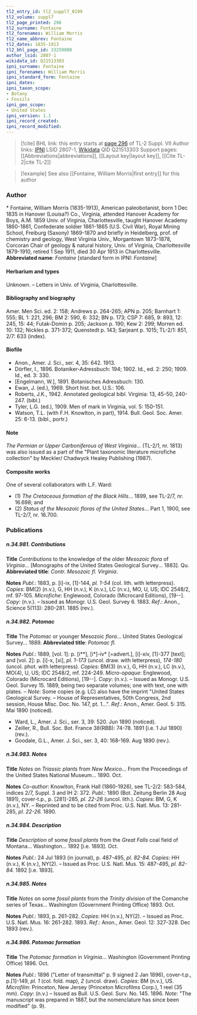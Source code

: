 ```yaml
---
tl2_entry_id: tl2_suppl7_0199
tl2_volume: suppl7
tl2_page_printed: 296
tl2_surname: Fontaine
tl2_forenames: William Morris
tl2_name_abbrev: Fontaine
tl2_dates: 1835-1913
tl2_bhl_page_id: 33259800
author_lsid: 2807-1
wikidata_id: Q21513303
ipni_surname: Fontaine
ipni_forenames: William Morris
ipni_standard_form: Fontaine
ipni_dates: 
ipni_taxon_scope: 
- Botany
- Fossils
ipni_geo_scope: 
- United States
ipni_version: 1.1
ipni_record_created: 
ipni_record_modified:
---
```


> [!cite] BHL link: this entry starts at [page 296](https://www.biodiversitylibrary.org/page/33259800) of TL-2 Suppl. VII
> Author links: [IPNI](https://www.ipni.org/a/2807-1) LSID 2807-1, [Wikidata](https://www.wikidata.org/wiki/Q21513303) QID Q21513303
> Support pages: [[Abbreviations|abbreviations]], [[Layout key|layout key]], [[Cite TL-2|cite TL-2]]

> [!example] See also [[Fontaine, William Morris|first entry]] for this author

### Author

\* Fontaine, William Morris (1835-1913), American paleobotanist, born 1 Dec 1835 in Hanover (Louisa?) Co., Virginia, attended Hanover Academy for Boys, A.M. 1859 Univ. of Virginia, Charlottesville, taught Hanover Academy 1860-1861, Confederate soldier 1861-1865 (U.S. Civil War), Royal Mining School, Freiburg (Saxony) 1869-1870 and briefly in Heidelberg, prof. of chemistry and geology, West Virginia Univ., Morgantown 1873-1878, Corcoran Chair of geology & natural history, Univ. of Virginia, Charlottesville 1879-1910, retired 1 Sep 1911, died 30 Apr 1913 in Charlottesville. 
**Abbreviated name**: *Fontaine* \[standard form in IPNI: *Fontaine*\]

#### Herbarium and types

Unknown. – Letters in Univ. of Virginia, Charlottesville.

#### Bibliography and biography

Amer. Men Sci. ed. 2: 158; Andrews p. 264-265; APN p. 205; Barnhart 1: 555; BL 1: 221, 296; BM 2: 590, 6: 332; BN p. 173; CSP 7: 685, 9: 893, 12: 245, 15: 44; Futak-Domin p. 205; Jackson p. 190; Kew 2: 299; Morren ed. 10: 132; Nickles p. 371-372; Quenstedt p. 143; Sarjeant p. 1015; TL-2/1: 851, 2/7: 633 (index).

#### Biofile

- Anon., Amer. J. Sci., ser. 4, 35: 642. 1913.
- Dörfler, I., 1896. Botaniker-Adressbuch: 194; 1902. Id., ed. 2: 250; 1909. Id., ed. 3: 330.
- \[Engelmann, W.\], 1891. Botanisches Adressbuch: 130.
- Ewan, J. (ed.), 1969. Short hist. bot. U.S.: 106.
- Roberts, J.K., 1942. Annotated geological bibl. Virginia: 13, 45-50, 240-247. (bibl.)
- Tyler, L.G. (ed.), 1909. Men of mark in Virginia, vol. 5: 150-151.
- Watson, T.L. (with F.H. Knowlton, in part), 1914. Bull. Geol. Soc. Amer. 25: 6-13. (bibl., portr.)

#### Note

*The Permian or Upper Carboniferous of West Virginia*... (TL-2/1, nr. 1813) was also issued as a part of the "Plant taxonomic literature microfiche collection" by Meckler/ Chadwyck Healey Publishing (1987).

#### Composite works

One of several collaborators with L.F. Ward:
- (1) *The Cretaceous formation of the Black Hills*... 1899, see TL-2/7, nr. 16.698; and
- (2) *Status of the Mesozoic floras of the United States*... Part 1, 1900, see TL-2/7, nr.
16.700.

### Publications

##### n.34.981. Contributions

**Title**
*Contributions* to the knowledge of the older *Mesozoic flora* of *Virginia*... \[Monographs of the United States Geological Survey... 1883\]. Qu.
**Abbreviated title**: *Contr. Mesozoic fl. Virginia*.

**Notes**
*Publ*.: 1883, p. \[i\]-ix, \[1\]-144, *pl. 1-54* (col. lith. with letterpress). *Copies*: BM(2) (n.v.), G, HH (n.v.), K (n.v.), LC (n.v.), MO, U, US; IDC 2548/2, mf. 97-105. *Microfiche*: Englewood, Colorado (Microcard Editions), \[19--\]. *Copy*: (n.v.). – Issued as Monogr. U.S. Geol. Survey 6. 1883.
*Ref*.: Anon., Science 5(113): 280-281. 1885 (rev.).

##### n.34.982. Potomac

**Title**
The *Potomac* or younger Mesozoic *flora*... United States Geological Survey... 1889.
**Abbreviated title**: *Potomac fl.*

**Notes**
*Publ*.: 1889, \[vol. 1\]: p. \[i\*\*\], \[i\*\]-iv\* \[=advert.\], \[i\]-xiv, \[1\]-377 \[text\]; and \[vol. 2\]: p. \[i\]-x, \[xi\], *pl. 1-173* (uncol. draw. with letterpress), *174-180* (uncol. phot. with letterpress). *Copies*: BM(3) (n.v.), G, HH (n.v.), LC (n.v.), MO(4), U, US; IDC 2548/2, mf. 224-249. *Micro-opaque*: Englewood, Colorado (Microcard Editions), \[19--\]. *Copy*: (n.v.). – Issued as Monogr. U.S. Geol. Survey 15. 1889, being two separate volumes; one with text, one with plates. – *Note*: Some copies (e.g. LC) also have the imprint "United States Geological Survey. – House of Representatives, 50th Congress, 2nd session, House Misc. Doc. No. 147, pt. 1...".
*Ref*.: Anon., Amer. Geol. 5: 315. Mai 1890 (noticed).
- Ward, L., Amer. J. Sci., ser. 3, 39: 520. Jun 1890 (noticed).
- Zeiller, R., Bull. Soc. Bot. France 38(RBB): 74-78. 1891 \[i.e. 1 Jul 1890\] (rev.).
- Goodale, G.L., Amer. J. Sci., ser. 3, 40: 168-169. Aug 1890 (rev.).

##### n.34.983. Notes

**Title**
*Notes* on *Triassic plants* from *New Mexico*... From the Proceedings of the United States National Museum... 1890. Oct.

**Notes**
*Co-author*: Knowlton, Frank Hall (1860-1926), see TL-2/2: 583-584, indices 2/7, Suppl. 3 and IH 2: 372.
*Publ*.: 1890 (Bot. Zeitung Berlin 28 Aug 1891), cover-t.p., p. \[281\]-285, *pl. 22-26* (uncol. lith.). *Copies*: BM, G, K (n.v.), NY. – Reprinted and to be cited from Proc. U.S. Natl. Mus. 13: 281-285, *pl. 22-26.* 1890.

##### n.34.984. Description

**Title**
*Description* of some *fossil plants* from the *Great Falls* coal field of Montana... Washington... 1892 \[i.e. 1893\]. Oct.

**Notes**
*Publ*.: 24 Jul 1893 (in journal), p. 487-495, *pl. 82-84. Copies*: HH (n.v.), K (n.v.), NY(2). – Issued as Proc. U.S. Natl. Mus. 15: 487-495, *pl. 82-84.* 1892 \[i.e. 1893\].

##### n.34.985. Notes

**Title**
*Notes* on some *fossil plants* from the *Trinity division* of the Comanche series of Texas... Washington (Government Printing Office) 1893. Oct.

**Notes**
*Publ*.: 1893, p. 261-282. *Copies*: HH (n.v.), NY(2). – Issued as Proc. U.S. Natl. Mus. 16: 261-282. 1893.
*Ref*.: Anon., Amer. Geol. 12: 327-328. Dec 1893 (rev.).

##### n.34.986. Potomac formation

**Title**
The *Potomac formation* in *Virginia*... Washington (Government Printing Office) 1896. Oct.

**Notes**
*Publ*.: 1896 ("Letter of transmittal" p. 9 signed 2 Jan 1896), cover-t.p., p.\[1\]-149, *pl. 1* (col. fold. map), *2* (uncol. draw). *Copies*: BM (n.v.), US. *Microfilm*: Princeton, New Jersey (Princeton Microfilms Corp.), 1 reel (35 mm). *Copy*: (n.v.) – Issued as Bull. U.S. Geol. Surv. No. 145. 1896.
*Note*: "The manuscript was prepared in 1887, but the nomenclature has since been modified" (p. 9).

